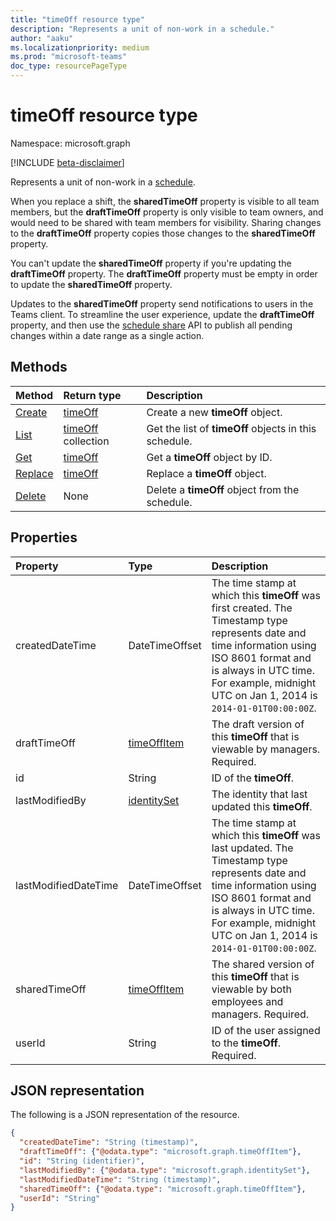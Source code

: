 ```yaml
---
title: "timeOff resource type"
description: "Represents a unit of non-work in a schedule."
author: "aaku"
ms.localizationpriority: medium
ms.prod: "microsoft-teams"
doc_type: resourcePageType
---
```


# timeOff resource type

Namespace: microsoft.graph

[!INCLUDE [beta-disclaimer](../../includes/beta-disclaimer.md)]

Represents a unit of non-work in a [schedule](../resources/schedule.md).

When you replace a shift, the **sharedTimeOff** property is visible to all team members, but the **draftTimeOff** property is only visible to team owners, and would need to be shared with team members for visibility. Sharing changes to the **draftTimeOff** property copies those changes to the **sharedTimeOff** property.

You can't update the **sharedTimeOff** property if you're updating the **draftTimeOff** property. The **draftTimeOff** property must be empty in order to update the **sharedTimeOff** property.

Updates to the **sharedTimeOff** property send notifications to users in the Teams client. To streamline the user experience, update the **draftTimeOff** property, and then use the [schedule share](/graph/api/schedule-share) API to publish all pending changes within a date range as a single action.

## Methods

| Method                                     | Return type                      | Description                                           |
| :----------------------------------------- | :------------------------------- | :---------------------------------------------------- |
| [Create](../api/schedule-post-timesoff.md) | [timeOff](timeoff.md)            | Create a new **timeOff** object.                      |
| [List](../api/schedule-list-timesoff.md)   | [timeOff](timeoff.md) collection | Get the list of **timeOff** objects in this schedule. |
| [Get](../api/timeoff-get.md)               | [timeOff](timeoff.md)            | Get a **timeOff** object by ID.                       |
| [Replace](../api/timeoff-put.md)           | [timeOff](timeoff.md)            | Replace a **timeOff** object.                         |
| [Delete](../api/timeoff-delete.md)         | None                             | Delete a **timeOff** object from the schedule.        |

## Properties

| Property             | Type                          | Description                                                                                                                                                                                                                              |
|:---------------------|:------------------------------|:-----------------------------------------------------------------------------------------------------------------------------------------------------------------------------------------------------------------------------------------|
| createdDateTime      | DateTimeOffset                | The time stamp at which this **timeOff** was first created. The Timestamp type represents date and time information using ISO 8601 format and is always in UTC time. For example, midnight UTC on Jan 1, 2014 is `2014-01-01T00:00:00Z`. |
| draftTimeOff         | [timeOffItem](timeoffitem.md) | The draft version of this **timeOff** that is viewable by managers. Required.                                                                                                                                                            |
| id                   | String                        | ID of the **timeOff**.                                                                                                                                                                                                                   |
| lastModifiedBy       | [identitySet](identityset.md) | The identity that last updated this **timeOff**.                                                                                                                                                                                         |
| lastModifiedDateTime | DateTimeOffset                | The time stamp at which this **timeOff** was last updated. The Timestamp type represents date and time information using ISO 8601 format and is always in UTC time. For example, midnight UTC on Jan 1, 2014 is `2014-01-01T00:00:00Z`.  |
| sharedTimeOff        | [timeOffItem](timeoffitem.md) | The shared version of this **timeOff** that is viewable by both employees and managers. Required.                                                                                                                                        |
| userId               | String                        | ID of the user assigned to the **timeOff**. Required.                                                                                                                                                                                    |

## JSON representation

The following is a JSON representation of the resource.

<!-- {
  "blockType": "resource",
  "keyProperty": "id",
  "@odata.type": "microsoft.graph.timeOff",
   "baseType":"microsoft.graph.changeTrackedEntity"
}-->

```json
{
  "createdDateTime": "String (timestamp)",
  "draftTimeOff": {"@odata.type": "microsoft.graph.timeOffItem"},
  "id": "String (identifier)",
  "lastModifiedBy": {"@odata.type": "microsoft.graph.identitySet"},
  "lastModifiedDateTime": "String (timestamp)",
  "sharedTimeOff": {"@odata.type": "microsoft.graph.timeOffItem"},
  "userId": "String"
}
```

<!-- uuid: 8fcb5dbc-d5aa-4681-8e31-b001d5168d79
2015-10-25 14:57:30 UTC -->

<!--
{
  "type": "#page.annotation",
  "description": "timeOff resource",
  "keywords": "",
  "section": "documentation",
  "tocPath": "",
  "suppressions": []
}
-->
